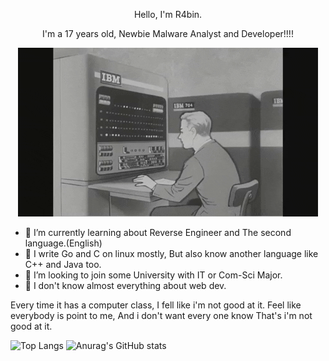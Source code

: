 <p align="center">
    Hello, I'm R4bin.
</p>

<p align="center">
    I'm a 17 years old, Newbie Malware Analyst and Developer!!!!
</p>

<p align="center">
    <img src="qweoiuqweiu.gif" alt="Typing">
</p>

- 🌱 I’m currently learning about Reverse Engineer and The second language.(English)
- 👾 I write Go and C on linux mostly, But also know another language like C++ and Java too.
- 🧢 I’m looking to join some University with IT or Com-Sci Major.
- 🤏 I don't know almost everything about web dev.

<p>
    Every time it has a computer class, I fell like i'm not good at it. Feel like everybody is point to me, And i don't want every one know That's i'm not good at it.
</p>

![Top Langs](https://github-readme-stats.vercel.app/api/top-langs/?username=R4bin)
![Anurag's GitHub stats](https://github-readme-stats.vercel.app/api?username=R4bin)
